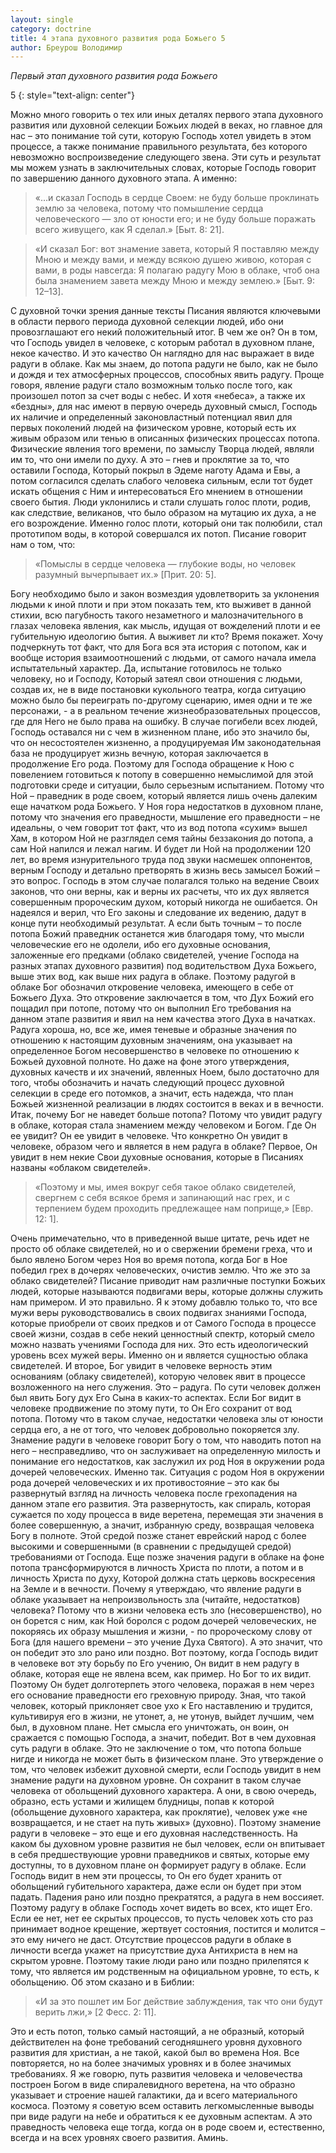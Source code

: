 ```yaml
---
layout: single
category: doctrine
title: 4 этапа духовного развития рода Божьего 5
author: Бреурош Володимир
---
```

_Первый этап духовного развития рода Божьего_

5
{: style="text-align: center"}

Можно много говорить о тех или иных деталях первого этапа духовного развития или духовной селекции Божьих людей в веках, но главное для нас – это понимание той сути, которую Господь хотел увидеть в этом процессе, а также понимание правильного результата, без которого невозможно воспроизведение следующего звена. Эти суть и результат мы можем узнать в заключительных словах, которые Господь говорит по завершению данного духовного этапа. А именно:

> «…и сказал Господь в сердце Своем: не буду больше проклинать землю за человека, потому что помышление сердца человеческого — зло от юности его; и не буду больше поражать всего живущего, как Я сделал.» [Быт. 8: 21].  

> «И сказал Бог: вот знамение завета, который Я поставляю между Мною и между вами, и между всякою душею живою, которая с вами, в роды навсегда: Я полагаю радугу Мою в облаке, чтоб она была знамением завета между Мною и между землею.» [Быт. 9: 12–13].  

С духовной точки зрения данные тексты Писания являются ключевыми в области первого периода духовной селекции людей, ибо они провозглашают его некий положительный итог. В чем же он? Он в том, что Господь увидел в человеке, с которым работал в духовном плане, некое качество. И это качество Он наглядно для нас выражает в виде радуги в облаке.
Как мы знаем, до потопа радуги не было, как не было и дождя и тех атмосферных процессов, способных явить радугу. Проще говоря, явление радуги стало возможным только после того, как произошел потоп за счет воды с небес. И хотя «небеса», а также их «бездны», для нас имеют в первую очередь духовный смысл, Господь их наличие и определенный законовластный потенциал явил для первых поколений людей на физическом уровне, который есть их живым образом или тенью в описанных физических процессах потопа. Физические явления того времени, по замыслу Творца людей, являли им то, что они имели по духу. А это – гнев и проклятие за то, что оставили Господа, Который покрыл в Эдеме наготу Адама и Евы, а потом согласился сделать слабого человека сильным, если тот будет искать общения с Ним и интересоваться Его мнением в отношении своего бытия. Люди уклонились и стали слушать голос плоти, родив, как следствие, великанов, что было образом на мутацию их духа, а не его возрождение. Именно голос плоти, который они так полюбили, стал прототипом воды, в которой совершался их потоп. Писание говорит нам о том, что:

> «Помыслы в сердце человека — глубокие воды, но человек разумный вычерпывает их.» [Прит. 20: 5]. 

Богу необходимо было и закон возмездия удовлетворить за уклонения людьми к иной плоти и при этом показать тем, кто выживет в данной стихии, всю пагубность такого незаметного и малозначительного в глазах человека явления, как мысль, идущая от вожделений плоти и ее губительную идеологию бытия. А выживет ли кто? Время покажет.
Хочу подчеркнуть тот факт, что для Бога вся эта история с потопом, как и вообще история взаимоотношений с людьми, от самого начала имела испытательный характер. Да, испытание готовилось не только человеку, но и Господу, Который затеял свои отношения с людьми, создав их, не в виде постановки кукольного театра, когда ситуацию можно было бы переиграть по-другому сценарию, имея одни и те же персонажи, - а в реальном течение жизнеобразовательных процессов, где для Него не было права на ошибку. В случае погибели всех людей, Господь оставался ни с чем в жизненном плане, ибо это значило бы, что он несостоятелен жизненно, а продуцируемая Им законодательная база не продуцирует жизнь вечную, которая заключается в продолжение Его рода. Поэтому для Господа обращение к Ною с повелением готовиться к потопу в совершенно немыслимой для этой подготовки среде и ситуации, было серьезным испытанием. Потому что Ной – праведник в роде своем, который является лишь очень далеким еще начатком рода Божьего. У Ноя гора недостатков в духовном плане, потому что значения его праведности, мышление его праведности – не идеальны, о чем говорит тот факт, что из вод потопа «сухим» вышел Хам, в котором Ной не разглядел семя тайны беззакония до потопа, а сам Ной напился и лежал нагим. И будет ли Ной на продолжении 120 лет, во время изнурительного труда под звуки насмешек оппонентов, верным Господу и детально претворять в жизнь весь замысел Божий – это вопрос. Господь в этом случае полагался только на ведение Своих законов, что они верны, как и верны их расчеты, что их дух является совершенным пророческим духом, который никогда не ошибается. Он надеялся и верил, что Его законы и следование их ведению, дадут в конце пути необходимый результат. А если быть точным – то после потопа Божий праведник останется жив благодаря тому, что мысли человеческие его не одолели, ибо его духовные основания, заложенные его предками (облако свидетелей, учение Господа на разных этапах духовного развития) под водительством Духа Божьего, выше этих вод, как выше них радуга в облаке.
Поэтому радугой в облаке Бог обозначил откровение человека, имеющего в себе от Божьего Духа. Это откровение заключается в том, что Дух Божий его пощадил при потопе, потому что он выполнил Его требования на данном этапе развития и явил на нем качества этого Духа в начатках. Радуга хороша, но, все же, имея теневые и образные значения по отношению к настоящим духовным значениям, она указывает на определенное Богом несовершенство в человеке по отношению к Божьей духовной полноте. Но даже на фоне этого утверждения, духовных качеств и их значений, явленных Ноем, было достаточно для того, чтобы обозначить и начать следующий процесс духовной селекции в среде его потомков, а значит, есть надежда, что план Божьей жизненной реализации в людях состоится в веках и в вечности.
Итак, почему Бог не наведет больше потопа? Потому что увидит радугу в облаке, которая стала знамением между человеком и Богом. Где Он ее увидит? Он ее увидит в человеке. Что конкретно Он увидит в человеке, образом чего и является в нем радуга в облаке? Первое, Он увидит в нем некие Свои духовные основания, которые в Писаниях названы «облаком свидетелей».

> «Поэтому и мы, имея вокруг себя такое облако свидетелей, свергнем с себя всякое бремя и запинающий нас гpex, и с терпением будем проходить предлежащее нам поприще,» [Евр. 12: 1]. 

Очень примечательно, что в приведенной выше цитате, речь идет не просто об облаке свидетелей, но и о свержении бремени греха, что и было явлено Богом через Ноя во время потопа, когда Бог в Ное победил грех в дочерях человеческих, очистив землю.
Что же это за облако свидетелей? Писание приводит нам различные поступки Божьих людей, которые называются подвигами веры, которые должны служить нам примером. И это правильно. Я к этому добавлю только то, что все мужи веры руководствовались в своих подвигах знаниями Господа, которые приобрели от своих предков и от Самого Господа в процессе своей жизни, создав в себе некий ценностный спектр, который смело можно назвать учениями Господа для них. Это есть идеологический уровень всех мужей веры. Именно он и является сущностью облака свидетелей.
И второе, Бог увидит в человеке верность этим основаниям (облаку свидетелей), которую человек явит в процессе возложенного на него служения. Это – радуга. По сути человек должен был явить Богу дух Его Сына в каких-то аспектах.
Если Бог видит в человеке продвижение по этому пути, то Он Его сохранит от вод потопа. Потому что в таком случае, недостатки человека злы от юности сердца его, а не от того, что человек добровольно покоряется злу. Знамение радуги в человеке говорит Богу о том, что наводить потоп на него – несправедливо, что он заслуживает на определенную милость и понимание его недостатков, как заслужил их род Ноя в окружении рода дочерей человеческих.
Именно так. Ситуация с родом Ноя в окружении рода дочерей человеческих и их противостояние – это как бы развернутый взгляд на личность человека после грехопадения на данном этапе его развития. Эта развернутость, как спираль, которая сужается по ходу процесса в виде веретена, перемещая эти значения в более совершенную, а значит, избранную среду, возвращая человека Богу в полноте. Этой средой позже станет еврейский народ с более высокими и совершенными (в сравнении с предыдущей средой) требованиями от Господа. Еще позже значения радуги в облаке на фоне потопа трансформируются в личность Христа по плоти, а потом и в личность Христа по духу, Которой должна стать церковь воскресения на Земле и в вечности.
Почему я утверждаю, что явление радуги в облаке указывает на непроизвольность зла (читайте, недостатков) человека? Потому что в жизни человека есть зло (несовершенство), но он борется с ним, как Ной боролся с родом дочерей человеческих, не покоряясь их образу мышления и жизни, - по пророческому слову от Бога (для нашего времени – это учение Духа Святого). А это значит, что он победит это зло рано или поздно. Вот поэтому, когда Господь видит в человеке вот эту борьбу по Его учению, Он видит в нем радугу в облаке, которая еще не явлена всем, как пример. Но Бог то их видит. Поэтому Он будет долготерпеть этого человека, поражая в нем через его основание праведности его греховную природу. Зная, что такой человек, который приклоняет свое ухо к Его наставлению и трудится, культивируя его в жизни, не утонет, а, не утонув, выйдет лучшим, чем был, в духовном плане. Нет смысла его уничтожать, он воин, он сражается с помощью Господа, а значит, победит.
Вот в чем духовная суть радуги в облаке. Это не заключение о том, что потопа больше нигде и никогда не может быть в физическом плане. Это утверждение о том, что человек избежит духовной смерти, если Господь увидит в нем знамение радуги на духовном уровне. Он сохранит в таком случае человека от обольщений духовного характера. А они, в свою очередь, образно, есть устами и жилищем блудницы, попав к которой (обольщение духовного характера, как проклятие), человек уже «не возвращается, и не стает на путь живых» (духовно). Поэтому знамение радуги в человеке – это еще и его духовная наследственность. На каком бы духовном уровне развития не был человек, если он впитывает в себя предшествующие уровни праведников и святых, которые ему доступны, то в духовном плане он формирует радугу в облаке. Если Господь видит в нем эти процессы, то Он его будет хранить от обольщений губительного характера, даже если он будет при этом падать. Падения рано или поздно прекратятся, а радуга в нем воссияет. Поэтому радугу в облаке Господь хочет видеть во всех, кто ищет Его. Если ее нет, нет ее скрытых процессов, то пусть человек хоть сто раз принимает водное крещение, жертвует состояния, постится и молится – это ему ничего не даст. Отсутствие процессов радуги в облаке в личности всегда укажет на присутствие духа Антихриста в нем на скрытом уровне. Поэтому такие люди рано или поздно прилепятся к тому, что является им родственным на официальном уровне, то есть, к обольщению. Об этом сказано и в Библии:

> «И за это пошлет им Бог действие заблуждения, так что они будут верить лжи,» [2 Фесс. 2: 11].

Это и есть потоп, только самый настоящий, а не образный, который действителен на фоне требований сегодняшнего уровня духовного развития для христиан, а не такой, какой был во времена Ноя. Все повторяется, но на более значимых уровнях и в более значимых требованиях. Я же говорю, путь развития человека и человечества построен Богом в виде спиралевидного веретена, на что образно указывает и строение нашей галактики, да и всего материального космоса.
Поэтому я советую всем оставить легкомысленные выводы при виде радуги на небе и обратиться к ее духовным аспектам. А это праведность человека еще тогда, когда он в роде своем и, естественно, всегда и на всех уровнях своего развития. Аминь.
